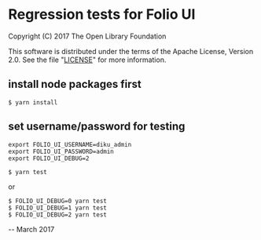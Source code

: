 # Regression tests for Folio UI

Copyright (C) 2017 The Open Library Foundation

This software is distributed under the terms of the Apache License,
Version 2.0. See the file "[LICENSE](LICENSE)" for more information.

## install node packages first

    $ yarn install

## set username/password for testing

    export FOLIO_UI_USERNAME=diku_admin 
    export FOLIO_UI_PASSWORD=admin
    export FOLIO_UI_DEBUG=2

    $ yarn test

or

    $ FOLIO_UI_DEBUG=0 yarn test
    $ FOLIO_UI_DEBUG=1 yarn test
    $ FOLIO_UI_DEBUG=2 yarn test
  
--
March 2017




